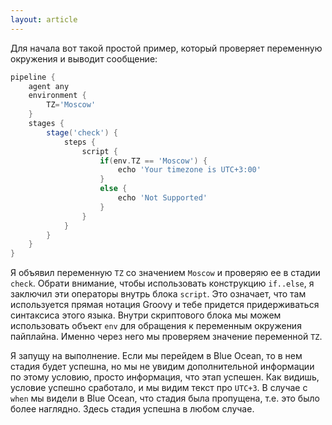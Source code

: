 ```yaml
---
layout: article
---
```

Для начала вот такой простой пример, который проверяет переменную окружения и выводит сообщение:

```groovy
pipeline {
    agent any
    environment {
        TZ='Moscow'
    }
    stages {
        stage('check') {
            steps {
                script {
                    if(env.TZ == 'Moscow') {
                        echo 'Your timezone is UTC+3:00'
                    }
                    else {
                        echo 'Not Supported'
                    }
                }
            }
        }
    }
}
```

Я объявил переменную `TZ` со значением `Moscow` и проверяю ее в стадии `check`. Обрати внимание, чтобы использовать конструкцию `if..else`, я заключил эти операторы внутрь блока `script`. Это означает, что там используется прямая нотация Groovy и тебе придется придерживаться синтаксиса этого языка. Внутри скриптового блока мы можем использовать объект `env` для обращения к переменным окружения пайплайна. Именно через него мы проверяем значение переменной `TZ`.

Я запущу на выполнение. Если мы перейдем в Blue Ocean, то в нем стадия будет успешна, но мы не увидим дополнительной информации по этому условию, просто информация, что этап успешен.  Как видишь, условие успешно сработало, и мы видим текст про `UTC+3`. В случае с `when` мы видели в Blue Ocean, что стадия была пропущена, т.е. это было более наглядно. Здесь стадия успешна в любом случае.
